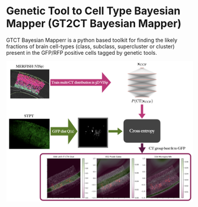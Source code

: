 # Genetic Tool to Cell Type Bayesian Mapper (GT2CT Bayesian Mapper) 
<p>GTCT Bayesian Mapperr is a python based toolkit
for finding the likely fractions of brain cell-types (class, subclass, supercluster or cluster) present in
the GFP/RFP positive cells tagged by genetic tools.</p>

![alt text](https://github.com/astronikil/GT2CT/blob/main/images/schematic.png)
